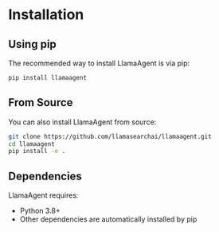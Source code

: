 # Installation

## Using pip

The recommended way to install LlamaAgent is via pip:

```bash
pip install llamaagent
```

## From Source

You can also install LlamaAgent from source:

```bash
git clone https://github.com/llamasearchai/llamaagent.git
cd llamaagent
pip install -e .
```

## Dependencies

LlamaAgent requires:

- Python 3.8+
- Other dependencies are automatically installed by pip
